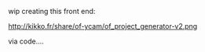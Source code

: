 

wip creating this front end: 

http://kikko.fr/share/of-ycam/of_project_generator-v2.png

via code....
